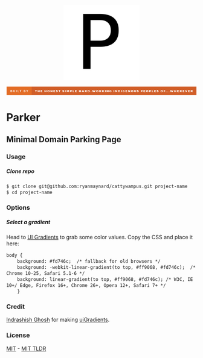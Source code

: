 <p align="center">
  <img height="200" src="./cattywampus.png">
</p>

![badge](./badge.png)

# Parker
## Minimal Domain Parking Page

### Usage

##### Clone repo

```
$ git clone git@github.com:ryanmaynard/cattywampus.git project-name
$ cd project-name
```

### Options

##### Select a gradient
Head to [UI Gradients][uigradients] to grab some color values. Copy the CSS and place it here:
 
```
body {
    background: #fd746c;  /* fallback for old browsers */
    background: -webkit-linear-gradient(to top, #ff9068, #fd746c);  /* Chrome 10-25, Safari 5.1-6 */
    background: linear-gradient(to top, #ff9068, #fd746c); /* W3C, IE 10+/ Edge, Firefox 16+, Chrome 26+, Opera 12+, Safari 7+ */
    }
```
### Credit
[Indrashish Ghosh][ghosh] for making [uiGradients][uigradients].

### License

[MIT][mit] - [MIT TLDR][mit-tldr]

[uigradients]: https://uigradients.com/
[ghosh]: https://github.com/ghosh
[mit]: ./LICENSE
[mit-tldr]: https://tldrlegal.com/license/mit-license